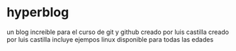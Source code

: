 # hyperblog
un blog increible para el curso de git y github
creado por luis castilla
creado por luis castilla
incluye ejempos linux
disponible para todas las edades

